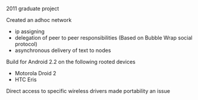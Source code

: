 2011 graduate project

Created an adhoc network 
- ip assigning
- delegation of peer to peer responsibilities (Based on Bubble Wrap social protocol)
- asynchronous delivery of text to nodes

Build for Android 2.2 on the following rooted devices
- Motorola Droid 2
- HTC Eris

Direct access to specific wireless drivers made portability an issue
